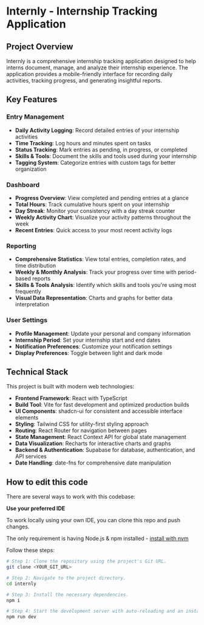 # Internly - Internship Tracking Application

## Project Overview

Internly is a comprehensive internship tracking application designed to help interns document, manage, and analyze their internship experience. The application provides a mobile-friendly interface for recording daily activities, tracking progress, and generating insightful reports.

## Key Features

### Entry Management
- **Daily Activity Logging**: Record detailed entries of your internship activities
- **Time Tracking**: Log hours and minutes spent on tasks
- **Status Tracking**: Mark entries as pending, in progress, or completed
- **Skills & Tools**: Document the skills and tools used during your internship
- **Tagging System**: Categorize entries with custom tags for better organization

### Dashboard
- **Progress Overview**: View completed and pending entries at a glance
- **Total Hours**: Track cumulative hours spent on your internship
- **Day Streak**: Monitor your consistency with a day streak counter
- **Weekly Activity Chart**: Visualize your activity patterns throughout the week
- **Recent Entries**: Quick access to your most recent activity logs

### Reporting
- **Comprehensive Statistics**: View total entries, completion rates, and time distribution
- **Weekly & Monthly Analysis**: Track your progress over time with period-based reports
- **Skills & Tools Analysis**: Identify which skills and tools you're using most frequently
- **Visual Data Representation**: Charts and graphs for better data interpretation

### User Settings
- **Profile Management**: Update your personal and company information
- **Internship Period**: Set your internship start and end dates
- **Notification Preferences**: Customize your notification settings
- **Display Preferences**: Toggle between light and dark mode

## Technical Stack

This project is built with modern web technologies:

- **Frontend Framework**: React with TypeScript
- **Build Tool**: Vite for fast development and optimized production builds
- **UI Components**: shadcn-ui for consistent and accessible interface elements
- **Styling**: Tailwind CSS for utility-first styling approach
- **Routing**: React Router for navigation between pages
- **State Management**: React Context API for global state management
- **Data Visualization**: Recharts for interactive charts and graphs
- **Backend & Authentication**: Supabase for database, authentication, and API services
- **Date Handling**: date-fns for comprehensive date manipulation

## How to edit this code

There are several ways to work with this codebase:

**Use your preferred IDE**

To work locally using your own IDE, you can clone this repo and push changes.

The only requirement is having Node.js & npm installed - [install with nvm](https://github.com/nvm-sh/nvm#installing-and-updating)

Follow these steps:

```sh
# Step 1: Clone the repository using the project's Git URL.
git clone <YOUR_GIT_URL>

# Step 2: Navigate to the project directory.
cd internly

# Step 3: Install the necessary dependencies.
npm i

# Step 4: Start the development server with auto-reloading and an instant preview.
npm run dev
```

